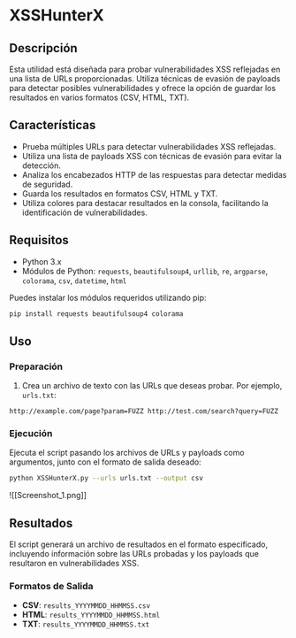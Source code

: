 # XSSHunterX

## Descripción

Esta utilidad está diseñada para probar vulnerabilidades XSS reflejadas en una lista de URLs proporcionadas. Utiliza técnicas de evasión de payloads para detectar posibles vulnerabilidades y ofrece la opción de guardar los resultados en varios formatos (CSV, HTML, TXT).

## Características

- Prueba múltiples URLs para detectar vulnerabilidades XSS reflejadas.
- Utiliza una lista de payloads XSS con técnicas de evasión para evitar la detección.
- Analiza los encabezados HTTP de las respuestas para detectar medidas de seguridad.
- Guarda los resultados en formatos CSV, HTML y TXT.
- Utiliza colores para destacar resultados en la consola, facilitando la identificación de vulnerabilidades.

## Requisitos

- Python 3.x
- Módulos de Python: `requests`, `beautifulsoup4`, `urllib`, `re`, `argparse`, `colorama`, `csv`, `datetime`, `html`

Puedes instalar los módulos requeridos utilizando pip:

```bash
pip install requests beautifulsoup4 colorama
```

## Uso

### Preparación

1. Crea un archivo de texto con las URLs que deseas probar. Por ejemplo, `urls.txt`:
```text
http://example.com/page?param=FUZZ http://test.com/search?query=FUZZ
```

### Ejecución

Ejecuta el script pasando los archivos de URLs y payloads como argumentos, junto con el formato de salida deseado:
```bash
python XSSHunterX.py --urls urls.txt --output csv
```
![[Screenshot_1.png]]

## Resultados

El script generará un archivo de resultados en el formato especificado, incluyendo información sobre las URLs probadas y los payloads que resultaron en vulnerabilidades XSS.

### Formatos de Salida

- **CSV**: `results_YYYYMMDD_HHMMSS.csv`
- **HTML**: `results_YYYYMMDD_HHMMSS.html`
- **TXT**: `results_YYYYMMDD_HHMMSS.txt`
